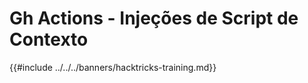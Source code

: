 # Gh Actions - Injeções de Script de Contexto

{{#include ../../../banners/hacktricks-training.md}}
